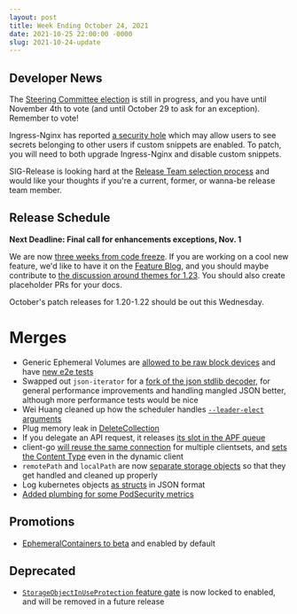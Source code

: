 ```yaml
---
layout: post
title: Week Ending October 24, 2021
date: 2021-10-25 22:00:00 -0000
slug: 2021-10-24-update
---
```


## Developer News

The [Steering Committee election](https://github.com/kubernetes/community/tree/master/events/elections/2021#readme) is still in progress, and you have until November 4th to vote (and until October 29 to ask for an exception).  Remember to vote!

Ingress-Nginx has reported [a security hole](https://github.com/kubernetes/ingress-nginx/issues/7837) which may allow users to see secrets belonging to other users if custom snippets are enabled. To patch, you will need to both upgrade Ingress-Nginx and disable custom snippets.

SIG-Release is looking hard at the [Release Team selection process](https://github.com/kubernetes/sig-release/discussions/1714) and would like your thoughts if you're a current, former, or wanna-be release team member.

## Release Schedule

**Next Deadline: Final call for enhancements exceptions, Nov. 1**

We are now [three weeks from code freeze](https://groups.google.com/g/kubernetes-dev/c/oUooDZuzqBE).  If you are working on a cool new feature, we'd like to have it on the [Feature Blog](https://groups.google.com/g/kubernetes-dev/c/oUooDZuzqBE), and you should maybe contribute to [the discussion around themes for 1.23](https://github.com/kubernetes/sig-release/discussions/1709).  You should also create placeholder PRs for your docs.

October's patch releases for 1.20-1.22 should be out this Wednesday.

# Merges

* Generic Ephemeral Volumes are [allowed to be raw block devices](https://github.com/kubernetes/kubernetes/pull/105682) and have [new e2e tests](https://github.com/kubernetes/kubernetes/pull/105659)
* Swapped out `json-iterator` for a [fork of the json stdlib decoder](https://github.com/kubernetes/kubernetes/pull/105030), for general performance improvements and handling mangled JSON better, although more performance tests would be nice
* Wei Huang cleaned up how the scheduler handles [`--leader-elect` arguments](https://github.com/kubernetes/kubernetes/pull/105712)
* Plug memory leak in [DeleteCollection](https://github.com/kubernetes/kubernetes/pull/105606)
* If you delegate an API request, it releases [its slot in the APF queue](https://github.com/kubernetes/kubernetes/pull/105511)
* client-go [will reuse the same connection](https://github.com/kubernetes/kubernetes/pull/105490) for multiple clientsets, and [sets the Content Type](https://github.com/kubernetes/kubernetes/pull/104327) even in the dynamic client
* `remotePath` and `localPath` are now [separate storage objects](https://github.com/kubernetes/kubernetes/pull/94165) so that they get handled and cleaned up properly
* Log kubernetes objects [as structs](https://github.com/kubernetes/kubernetes/pull/104877) in JSON format
* [Added plumbing for some PodSecurity metrics](https://github.com/kubernetes/kubernetes/pull/104217)

## Promotions

* [EphemeralContainers to beta](https://github.com/kubernetes/kubernetes/pull/105405) and enabled by default

## Deprecated

* [`StorageObjectInUseProtection` feature gate](kubernetes) is now locked to enabled, and will be removed in a future release
